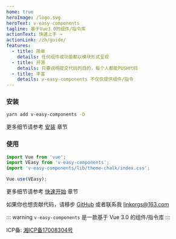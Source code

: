 ```yaml
---
home: true
heroImage: /logo.svg
heroText: v-easy-components
tagline: 基于Vue3.0的组件/指令库
actionText: 快速上手 →
actionLink: /zh/guide/
features:
  - title: 简单
    details: 任何组件或功能都以模块形式呈现
  - title: 开源
    details: 只要说明提交代码的目的，每个人都能PUSH代码
  - title: 丰富
    details: v-easy-components 不仅仅提供组件/指令
---
```


### 安装

```sh
yarn add v-easy-components -D
```

更多细节请参考 [安装](/zh/guide/) 章节

### 使用

```javascript {2}
import Vue from 'vue';
import VEasy from 'v-easy-components';
import 'v-easy-components/lib/theme-chalk/index.css';

Vue.use(VEasy);
```

更多细节请参考 [快速开始](/zh/guide/quick-start.html) 章节

如果你也想贡献代码，请移步 [GitHub](https://github.com/Linkontoask/v-easy-components) 或者联系我 [linkorgs@163.com](mailto:linkorgs@163.com)

::: warning
`v-easy-components` 是一款基于 Vue 3.0 的组件/指令库
:::

ICP备: [湘ICP备17008304号](http://beian.miit.gov.cn)
